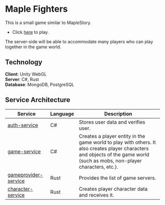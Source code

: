# Maple Fighters
This is a small game similar to MapleStory. 

- Click [here](https://benzuk.github.io/) to play.

The server-side will be able to accommodate many players who can play together in the game world.

## Technology

**Client**: Unity WebGL   
**Server**: C#, Rust   
**Database**: MongoDB, PostgreSQL   

## Service Architecture

| Service                                              | Language      | Description                                                    														|
| ---------------------------------------------------- | ------------- | -------------------------------------------------------------------------------------------------------------------------------------------------------------------------------|
| [auth-service](./src/auth-service)                   | C#            | Stores user data and verifies user. 			   															|
| [game-service](./src/game-service)                   | C#            | Creates a player entity in the game world to play with others. It also creates player characters and objects of the game world (such as mobs, non-player characters, etc.). 	|
| [gameprovider-service](./src/gameprovider-service)   | Rust          | Provides the list of game servers. 																|
| [character-service](./src/character-service)         | Rust          | Creates player character data and receives it. 																|

